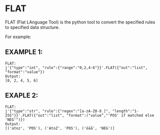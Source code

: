 # FLAT
FLAT (Flat LAnguage Tool) is the python tool to convert the specified rules to specified data structure.

For example:

## EXAMPLE 1:

```
FLAT:
j'{"type":"int", "rule":{"range":"0,2,4-6"}}'.FLAT({"out":"list", "format":"value"})
Output:
[0, 2, 4, 5, 6]
```

## EXAPLE 2:
```
FLAT:
j'{"type":"str", "rule":{"regex":"[a-zA-Z0-9_]", "length":"1-255"}}'.FLAT({"out":"list", "format":("value","'POS' if matched else 'NEG'")})
Output:
[('atoz', 'POS'), ('AtoZ', 'POS'), ('öäå', 'NEG')]
```
